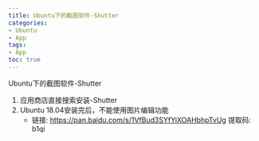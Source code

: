 ```yaml
---
title: Ubuntu下的截图软件-Shutter
categories: 
- Ubuntu
- App
tags: 
- App
toc: true
---
```



Ubuntu下的截图软件-Shutter

<!-- more --> 

1. 应用商店直接搜索安装-Shutter
2. Ubuntu 18.04安装完后，不能使用图片编辑功能
   - 链接: https://pan.baidu.com/s/1VfBud3SYfYiXOAHbhpTvUg 提取码: b1qi